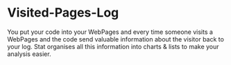 # Visited-Pages-Log
You put your code into your WebPages and every time someone visits a WebPages and the code send valuable information about the visitor back to your log. Stat organises all this information into charts &amp; lists to make your analysis easier.
